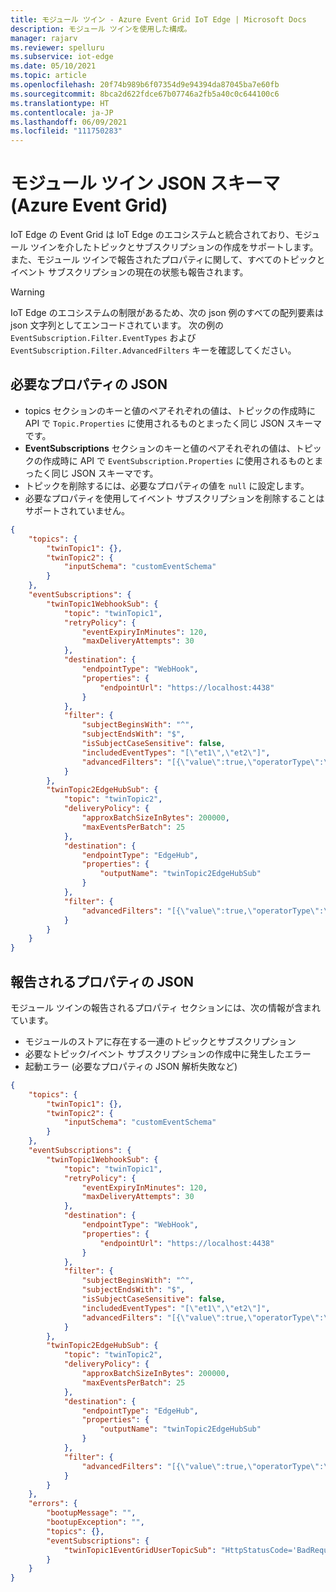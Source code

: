 ```yaml
---
title: モジュール ツイン - Azure Event Grid IoT Edge | Microsoft Docs
description: モジュール ツインを使用した構成。
manager: rajarv
ms.reviewer: spelluru
ms.subservice: iot-edge
ms.date: 05/10/2021
ms.topic: article
ms.openlocfilehash: 20f74b989b6f07354d9e94394da87045ba7e60fb
ms.sourcegitcommit: 8bca2d622fdce67b07746a2fb5a40c0c644100c6
ms.translationtype: HT
ms.contentlocale: ja-JP
ms.lasthandoff: 06/09/2021
ms.locfileid: "111750283"
---
```

# <a name="module-twin-json-schema-azure-event-grid"></a>モジュール ツイン JSON スキーマ (Azure Event Grid)

IoT Edge の Event Grid は IoT Edge のエコシステムと統合されており、モジュール ツインを介したトピックとサブスクリプションの作成をサポートします。 また、モジュール ツインで報告されたプロパティに関して、すべてのトピックとイベント サブスクリプションの現在の状態も報告されます。

> [!WARNING]
> IoT Edge のエコシステムの制限があるため、次の json 例のすべての配列要素は json 文字列としてエンコードされています。 次の例の `EventSubscription.Filter.EventTypes` および `EventSubscription.Filter.AdvancedFilters` キーを確認してください。

## <a name="desired-properties-json"></a>必要なプロパティの JSON

* topics セクションのキーと値のペアそれぞれの値は、トピックの作成時に API で `Topic.Properties` に使用されるものとまったく同じ JSON スキーマです。
* **EventSubscriptions** セクションのキーと値のペアそれぞれの値は、トピックの作成時に API で `EventSubscription.Properties` に使用されるものとまったく同じ JSON スキーマです。
* トピックを削除するには、必要なプロパティの値を `null` に設定します。
* 必要なプロパティを使用してイベント サブスクリプションを削除することはサポートされていません。

```json
{
    "topics": {
        "twinTopic1": {},
        "twinTopic2": {
            "inputSchema": "customEventSchema"
        }
    },
    "eventSubscriptions": {
        "twinTopic1WebhookSub": {
            "topic": "twinTopic1",
            "retryPolicy": {
                "eventExpiryInMinutes": 120,
                "maxDeliveryAttempts": 30
            },
            "destination": {
                "endpointType": "WebHook",
                "properties": {
                    "endpointUrl": "https://localhost:4438"
                }
            },
            "filter": {
                "subjectBeginsWith": "^",
                "subjectEndsWith": "$",
                "isSubjectCaseSensitive": false,
                "includedEventTypes": "[\"et1\",\"et2\"]",
                "advancedFilters": "[{\"value\":true,\"operatorType\":\"BoolEquals\",\"key\":\"data.b\"},{\"values\":[\"\\\"\",\"c\"],    \"operatorType\":\"StringContains\",\"key\":\"data.s\"}]"
            }
        },
        "twinTopic2EdgeHubSub": {
            "topic": "twinTopic2",
            "deliveryPolicy": {
                "approxBatchSizeInBytes": 200000,
                "maxEventsPerBatch": 25
            },
            "destination": {
                "endpointType": "EdgeHub",
                "properties": {
                    "outputName": "twinTopic2EdgeHubSub"
                }
            },
            "filter": {
                "advancedFilters": "[{\"value\":true,\"operatorType\":\"BoolEquals\",\"key\":\"dAt\\\"A.a\"},{\"values\":[\"\\\"\",    \"c\"],\"operatorType\":\"StringContains\",\"key\":\"dAt\\\"A.a\"}]"
            }
        }
    }
}
```

## <a name="reported-properties-json"></a>報告されるプロパティの JSON

モジュール ツインの報告されるプロパティ セクションには、次の情報が含まれています。

* モジュールのストアに存在する一連のトピックとサブスクリプション
* 必要なトピック/イベント サブスクリプションの作成中に発生したエラー
* 起動エラー (必要なプロパティの JSON 解析失敗など)

```json
{
    "topics": {
        "twinTopic1": {},
        "twinTopic2": {
            "inputSchema": "customEventSchema"
        }
    },
    "eventSubscriptions": {
        "twinTopic1WebhookSub": {
            "topic": "twinTopic1",
            "retryPolicy": {
                "eventExpiryInMinutes": 120,
                "maxDeliveryAttempts": 30
            },
            "destination": {
                "endpointType": "WebHook",
                "properties": {
                    "endpointUrl": "https://localhost:4438"
                }
            },
            "filter": {
                "subjectBeginsWith": "^",
                "subjectEndsWith": "$",
                "isSubjectCaseSensitive": false,
                "includedEventTypes": "[\"et1\",\"et2\"]",
                "advancedFilters": "[{\"value\":true,\"operatorType\":\"BoolEquals\",\"key\":\"data.b\"},{\"values\":[\"\\\"\",\"c\"],    \"operatorType\":\"StringContains\",\"key\":\"data.s\"}]"
            }
        },
        "twinTopic2EdgeHubSub": {
            "topic": "twinTopic2",
            "deliveryPolicy": {
                "approxBatchSizeInBytes": 200000,
                "maxEventsPerBatch": 25
            },
            "destination": {
                "endpointType": "EdgeHub",
                "properties": {
                    "outputName": "twinTopic2EdgeHubSub"
                }
            },
            "filter": {
                "advancedFilters": "[{\"value\":true,\"operatorType\":\"BoolEquals\",\"key\":\"dAt\\\"A.a\"},{\"values\":[\"\\\"\",    \"c\"],\"operatorType\":\"StringContains\",\"key\":\"dAt\\\"A.a\"}]"
            }
        }
    },
    "errors": {
        "bootupMessage": "",
        "bootupException": "",
        "topics": {},
        "eventSubscriptions": {
            "twinTopic1EventGridUserTopicSub": "HttpStatusCode='BadRequest' ErrorCode='InvalidDestination' Message='EventSubscription.Properties.Destination failed validation. Reason: EndpointUrl must target the /api/events API of Azure Event Grid in the cloud..'"
        }
    }
}
```
